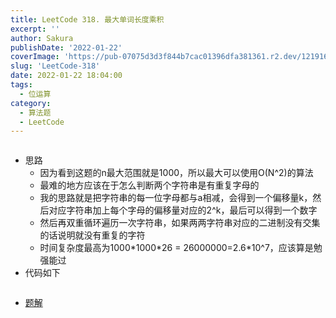 ```yaml
---
title: LeetCode 318. 最大单词长度乘积
excerpt: '' 
author: Sakura
publishDate: '2022-01-22'
coverImage: 'https://pub-07075d3d3f844b7cac01396dfa381361.r2.dev/121916320_p0_master1200.jpg' 
slug: 'LeetCode-318'
date: 2022-01-22 18:04:00
tags:
  - 位运算
category:
  - 算法题
  - LeetCode
---
```

<!-- wp:image {"id":269,"sizeSlug":"large","linkDestination":"none"} -->
<figure class="wp-block-image size-large"><img src="http://106.14.114.97/wp-content/uploads/2021/11/image-4-1024x1021.png" alt="" class="wp-image-269"/></figure>
<!-- /wp:image -->

<!-- wp:list -->
<ul><li>思路<ul><li>因为看到这题的n最大范围就是1000，所以最大可以使用O(N^2)的算法</li><li>最难的地方应该在于怎么判断两个字符串是有重复字母的</li><li>我的思路就是把字符串的每一位字母都与a相减，会得到一个偏移量k，然后对应字符串加上每个字母的偏移量对应的2^k，最后可以得到一个数字</li><li>然后再双重循环遍历一次字符串，如果两两字符串对应的二进制没有交集的话说明就没有重复的字符</li><li>时间复杂度最高为1000*1000*26 = 26000000=2.6*10^7，应该算是勉强能过</li></ul></li><li>代码如下</li></ul>
<!-- /wp:list -->

<!-- wp:image {"id":270,"sizeSlug":"large","linkDestination":"none"} -->
<figure class="wp-block-image size-large"><img src="http://106.14.114.97/wp-content/uploads/2021/11/image-5-891x1024.png" alt="" class="wp-image-270"/></figure>
<!-- /wp:image -->

<!-- wp:list -->
<ul><li><a href="https://leetcode-cn.com/problems/maximum-product-of-word-lengths/solution/wei-rao-li-lun-zhuang-tai-ya-suo-yong-in-flgi/">题解</a></li></ul>
<!-- /wp:list -->

<!-- wp:image {"id":271,"sizeSlug":"large","linkDestination":"none"} -->
<figure class="wp-block-image size-large"><img src="http://106.14.114.97/wp-content/uploads/2021/11/image-6-1024x563.png" alt="" class="wp-image-271"/></figure>
<!-- /wp:image -->

<!-- wp:image {"id":273,"sizeSlug":"large","linkDestination":"none"} -->
<figure class="wp-block-image size-large"><img src="http://106.14.114.97/wp-content/uploads/2021/11/image-8-1024x830.png" alt="" class="wp-image-273"/></figure>
<!-- /wp:image -->

